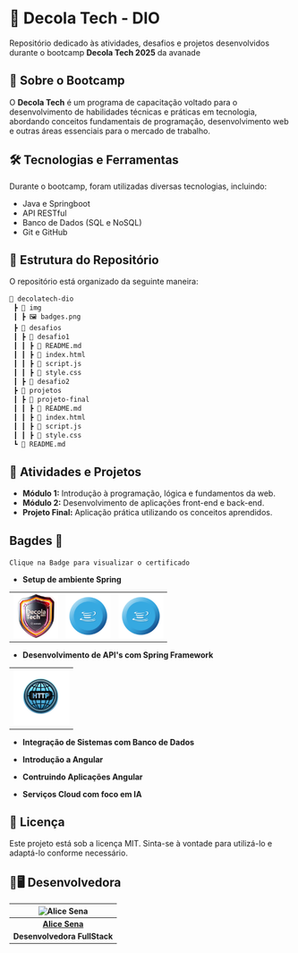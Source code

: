 # 🚀 Decola Tech - DIO

Repositório dedicado às atividades, desafios e projetos desenvolvidos durante o bootcamp **Decola Tech 2025** da avanade 

## 📌 Sobre o Bootcamp
O **Decola Tech** é um programa de capacitação voltado para o desenvolvimento de habilidades técnicas e práticas em tecnologia, abordando conceitos fundamentais de programação, desenvolvimento web e outras áreas essenciais para o mercado de trabalho.

## 🛠 Tecnologias e Ferramentas
Durante o bootcamp, foram utilizadas diversas tecnologias, incluindo:

- Java e Springboot
- API RESTful
- Banco de Dados (SQL e NoSQL)
- Git e GitHub

## 📂 Estrutura do Repositório
O repositório está organizado da seguinte maneira:
```
📁 decolatech-dio
 ┣ 📂 img
 ┃ ┣ 🖼️ badges.png
 ┣ 📂 desafios
 ┃ ┣ 📂 desafio1
 ┃ ┃ ┣ 📜 README.md
 ┃ ┃ ┣ 📜 index.html
 ┃ ┃ ┣ 📜 script.js
 ┃ ┃ ┣ 📜 style.css
 ┃ ┣ 📂 desafio2
 ┣ 📂 projetos
 ┃ ┣ 📂 projeto-final
 ┃ ┃ ┣ 📜 README.md
 ┃ ┃ ┣ 📜 index.html
 ┃ ┃ ┣ 📜 script.js
 ┃ ┃ ┣ 📜 style.css
 ┗ 📜 README.md
```

## 📌 Atividades e Projetos
- **Módulo 1:** Introdução à programação, lógica e fundamentos da web.
- **Módulo 2:** Desenvolvimento de aplicações front-end e back-end.
- **Projeto Final:** Aplicação prática utilizando os conceitos aprendidos.

## Bagdes 🏅 

`Clique na Badge para visualizar o certificado`

- **Setup de ambiente Spring**

<table>
  <tr>
    <td>
        <a href="https://hermes.dio.me/certificates/LPNYIKFM.pdf"><img src="./img/decola.png" width="80px"></a>
    </td>
      <td>
        <a href="https://hermes.dio.me/certificates/7YMKYANB.pdf"><img src="./img/java.png" width="80px"></a>
    </td>
      <td>
        <a href="https://hermes.dio.me/certificates/Z5JPLGRD.pdf"><img src="./img/java.png" width="80px"></a>
    </td>
  </tr>
  </table>

  - **Desenvolvimento de API's com Spring Framework**

  <table>
  <tr>
    <td>
        <a href="https://hermes.dio.me/certificates/Z1H1DAVO.pdf"><img src="./img/http.png" width="100px"></a>
    </td>
  </tr>
  </table>


  - **Integração de Sistemas com Banco de Dados**

  - **Introdução a Angular**

  - **Contruindo Aplicações Angular**

  - **Serviços Cloud com foco em IA**


## 📜 Licença
Este projeto está sob a licença MIT. Sinta-se à vontade para utilizá-lo e adaptá-lo conforme necessário.

## 👩🖥 Desenvolvedora

| ![Alice Sena][img] |
|:--------------------:|
| [**Alice Sena**](https://www.linkedin.com/in/alicessenapereira/)      |
| **Desenvolvedora FullStack**     |

[img]: https://i.imgur.com/xRyocfv.png
